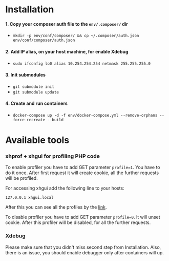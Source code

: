 # Installation

#### 1. Copy your composer auth file to the `env/.composer/` dir
   * `mkdir -p env/conf/composer/ && cp ~/.composer/auth.json env/conf/composer/auth.json`

#### 2. Add IP alias, on your host machine, for enable Xdebug
   * `sudo ifconfig lo0 alias 10.254.254.254 netmask 255.255.255.0`

#### 3. Init submodules
   * `git submodule init`
   * `git submodule update`

#### 4. Create and run containers
   * `docker-compose up -d -f env/docker-compose.yml --remove-orphans --force-recreate --build`

# Available tools

### xhprof + xhgui for profiling PHP code
To enable profiler you have to add GET parameter `profile=1`. You have to do it once.
After first request it will create cookie, all the further requests will be profiled.

For accessing xhgui add the following line to your hosts:

`127.0.0.1 xhgui.local`

After this you can see all the profiles by the [link](http://xhgui.local/).

To disable profiler you have to add GET parameter `profile=0`. It will unset cookie.
After this profiler will be disabled, for all the further requests.

### Xdebug

Please make sure that you didn't miss second step from Installation. Also, there is an issue, you should enable debugger only after containers will up.
